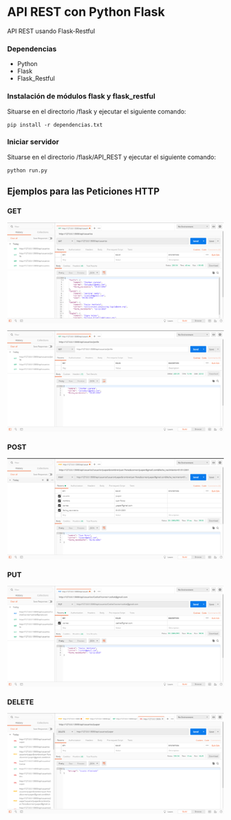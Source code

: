 # API REST con Python Flask

API REST usando Flask-Restful

### Dependencias

- Python
- Flask
- Flask_Restful 

### Instalación de módulos flask y flask_restful

Situarse en el directorio /flask y ejecutar el siguiente comando:
```
pip install -r dependencias.txt
```

### Iniciar servidor

Situarse en el directorio /flask/API_REST y ejecutar el siguiente comando:
```
python run.py
```

## Ejemplos para las Peticiones HTTP

### GET
![Screenshot](screenshots/GET-lista.png)

![Screenshot](screenshots/GET.png)

### POST
![Screenshot](screenshots/POST.png)

### PUT
![Screenshot](screenshots/PUT.png)

### DELETE
![Screenshot](screenshots/DELETE.png)